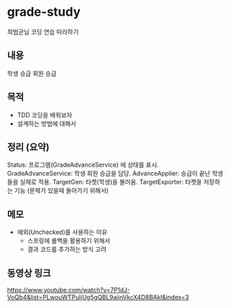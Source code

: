 # grade-study
최범균님 코딩 연습 따라하기

## 내용
학생 승급 회원 승급

## 목적
* TDD 코딩을 배워보자
* 설계하는 방법에 대해서

## 정리 (요약)
Status: 프로그램(GradeAdvanceService) 에 상태를 표시.
GradeAdvanceService: 학생 회원 승급을 담당.
AdvanceApplier: 승급이 끝난 학생들을 실제로 적용.
TargetGen: 타켓(학생)을 불러옴.
TargetExporter: 타켓을 저장하는 기능 (문제가 있을때 돌아가기 위해서)

## 메모
* 예외(Unchecked)를 사용하는 이유 
  * 스프링에 롤백을 활용하기 위해서 
  * 결과 코드를 추가하는 방식 고려 

## 동영상 링크
https://www.youtube.com/watch?v=7P1dJ-VoQb4&list=PLwouWTPuIjUg5gQBL9ajinVkcX4D8BAkI&index=3
